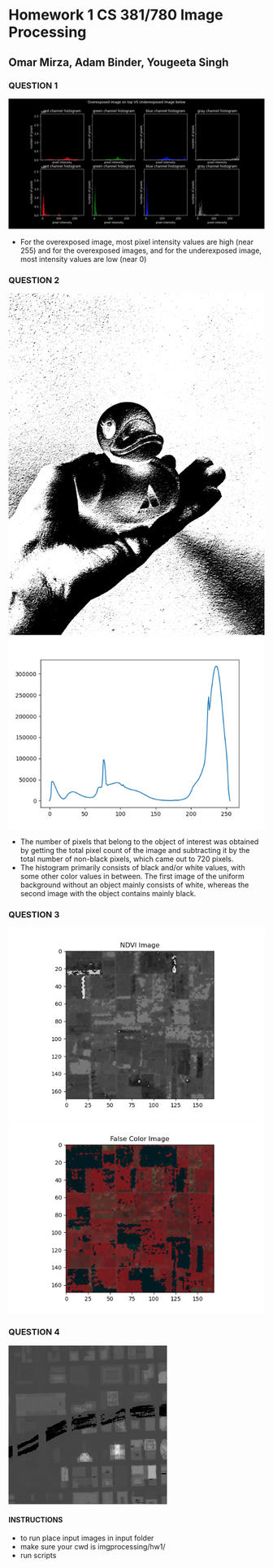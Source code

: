 # Homework 1 CS 381/780 Image Processing
## Omar Mirza, Adam Binder, Yougeeta Singh

### QUESTION 1

![alt text](output/Q1_histogram_lg.png)

* For the overexposed image, most pixel intensity values are high (near 255) and for the overexposed images, and for the underexposed image, most intensity values are low (near 0)

### QUESTION 2

![alt text](output/Q2_binary_threshold.png)
![alt text](output/Q2_histogram.png)

* The number of pixels that belong to the object of interest was obtained by getting the total pixel count of the image and subtracting it by the total number of non-black pixels, which came out to 720 pixels.
* The histogram primarily consists of black and/or white values, with some other color values in between. The first image of the uniform background without an object mainly consists of white, whereas the second image with the object contains mainly black.



### QUESTION 3

![alt text](output/Q3_NDVI.png)
![alt text](output/Q3_FalseColor.png)

### QUESTION 4

![alt text](output/Q4_raster.png)

#### INSTRUCTIONS

* to run place input images in input folder
* make sure your cwd is imgprocessing/hw1/
* run scripts
